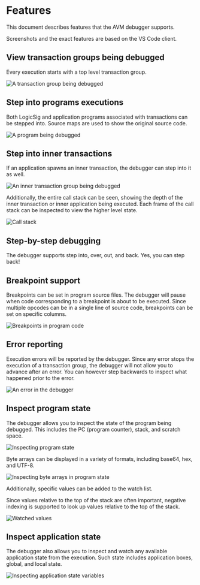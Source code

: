 # Features

This document describes features that the AVM debugger supports.

Screenshots and the exact features are based on the VS Code client.

## View transaction groups being debugged

Every execution starts with a top level transaction group.

![A transaction group being debugged](images/transaction%20group.png)

## Step into programs executions

Both LogicSig and application programs associated with transactions can be stepped into. Source maps
are used to show the original source code.

![A program being debugged](images/app%20call.png)

## Step into inner transactions

If an application spawns an inner transaction, the debugger can step into it as well.

![An inner transaction group being debugged](images/inner%20transaction%20group.png)

Additionally, the entire call stack can be seen, showing the depth of the inner transaction or inner
application being executed. Each frame of the call stack can be inspected to view the higher level
state.

![Call stack](images/call%20stack.png)

## Step-by-step debugging

The debugger supports step into, over, out, and back. Yes, you can step back!

## Breakpoint support

Breakpoints can be set in program source files. The debugger will pause when code corresponding to a
breakpoint is about to be executed. Since multiple opcodes can be in a single line of source code,
breakpoints can be set on specific columns.

![Breakpoints in program code](images/breakpoints.png)

## Error reporting

Execution errors will be reported by the debugger. Since any error stops the execution of a
transaction group, the debugger will not allow you to advance after an error. You can however step
backwards to inspect what happened prior to the error.

![An error in the debugger](images/error.png)

## Inspect program state

The debugger allows you to inspect the state of the program being debugged. This includes the PC
(program counter), stack, and scratch space.

![Inspecting program state](images/program%20state%20variables.png)

Byte arrays can be displayed in a variety of formats, including base64, hex, and UTF-8.

![Inspecting byte arrays in program state](images/program%20state%20variables%20bytes%20expanded.png)

Additionally, specific values can be added to the watch list.

Since values relative to the top of the stack are often important, negative indexing is supported to
look up values relative to the top of the stack.

![Watched values](images/watch%20values.png)

## Inspect application state

The debugger also allows you to inspect and watch any available application state from the
execution. Such state includes application boxes, global, and local state.

![Inspecting application state variables](images/app%20state%20variables%20expanded.png)
